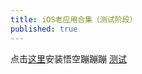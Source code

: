 ```yaml
---
title: iOS老应用合集（测试阶段）
published: true
---
```


点击[这里](itms-services://?action=download-manifest&url=https://www.longz7z8.com.cn/files/%E6%82%9F%E7%A9%BA%E8%B9%A6%E8%B9%A6%E8%B9%A6.plist)安装悟空蹦蹦蹦
[测试](itms-services://?action=download-manifest&amp;url=https://antipa.cn/plists/a278.plist)

